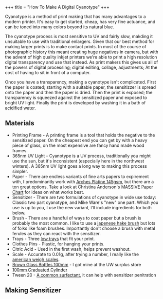 +++
title = "How To Make A Digital Cyanotype"
+++

Cyanotype is a method of print making that has many advantages to a modern printer. It's easy to get started, cheap, has very fine actuance, and can be toned into many colors beyond its natural blue.

The cyanotype process is most sensitive to UV and fairly slow, makding it unsuitable to use with traditional enlargers. Given that our best method for making larger prints is to make contact prints. In most of the course of photographic history this meant creating huge negatives in camera, but with the advent of high quality inkjet printers we're able to print a high resolution digital transparency and use that instead. As print makers this gives us all of the powers of digital processing; digital editing, collage, adjustments; At the cost of having to sit in front of a computer.

Once you have a transparency, making a cyanotype isn't complicated. First the paper is coated; starting with a suitable paper, the sensitizzer is spread onto the paper and then the paper is dried. Then the print is exposed; the transparency is squeezed against the sensitized paper and exposed to bright UV light. Finally the print is developed by washing it in a bath of acidified water.

## Materials

- Printing Frame - A printing frame is a tool that holds the negative to the sensitized paper. On the cheapest end you can get by with a heavy piece of glass, on the most expensive are fancy hand made wood frames.
- 365nm UV Light - Cyanotype is a UV process, traditionally you might use the sun, but it's inconsistent (especially here in the northwest winters). A 365nm UV light goes a long way to making this process simpler.
- Paper - There are endless variants of fine arts papers to expirement with, I predominantly work with [Arches Platine 145gsm](https://www.bhphotovideo.com/c/product/1714199-REG/arches_c08_523_705_arches_145_gsm_platine.html), but there are a ton great options. Take a look at Christina Anderson's [MASSIVE Paper Chart](https://www.alternativephotography.com/massive-paper-chart/) for ideas on what works best.
- Sensitizer - There are two formulations of cyanotype in wide use today: Classic two part cyanotype, and Mike Ware's "new" one part. Which you use is up to you, I use the new variant, I'll include ingredients for both below.
- Brush - There are a handful of ways to coat paper but a brush is probably the most common. I like to use a [japenese hake brush](https://www.amazon.com/dp/B0049UZJUI?ref_=ppx_hzsearch_conn_dt_b_fed_asin_title_1&th=1) but lots of folks like foam brushes. Importantly don't choose a brush with metal ferules as they can react with the sensitizer.
- Trays - Three [low trays](https://www.bhphotovideo.com/c/product/40359-REG/Paterson_PTP334_Plastic_Developing_Trays.html) that fit your print.
- Clothes Pins - Plastic, for hanging your prints.
- Citric Acid - Used in the first wash, helps prevent washout.
- Scale - Accurate to 0.01g, after trying a number, I really like the [american weigh scales](https://www.amazon.com/dp/B005UGBG20?ref_=ppx_hzsearch_conn_dt_b_fed_asin_title_2).
- [Brown Glass Bottles 100mm](https://www.amazon.com/AOZITA-Dropper-Bottles-Funnels-Labels/dp/B0BVMCVHZ8?crid=1O3O1TO6KJCF1) - I got mine at the UW surplus store 
- [100mm Graduated Cylinder](https://www.amazon.com/dp/B0BLHDVC1N)
- Tween 20 - [A common surfectant](https://www.amazon.com/dp/B0BLSX62PH?ref_=ppx_hzod_title_dt_b_fed_asin_title_0_0), it can help with sensitizer penitration

## Making Sensitizer


